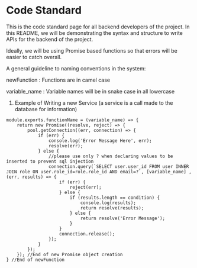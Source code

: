 # Code Standard
This is the code standard page for all backend developers of the project. In this README, we will be demonstrating the syntax and structure to write APIs for the backend of the project.

Ideally, we will be using Promise based functions so that errors will be easier to catch overall. 

A general guideline to naming conventions in the system: 

newFunction : Functions are in camel case

variable_name : Variable names will be in snake case in all lowercase

1. Example of Writing a new Service (a service is a call made to the database for information) 
```//Description of the new function here
module.exports.functionName = (variable_name) => {
    return new Promise((resolve, reject) => {
        pool.getConnection((err, connection) => {
            if (err) {
                console.log('Error Message Here', err);
                resolve(err);
            } else {
                //please use only ? when declaring values to be inserted to prevent sql injection
                connection.query(`SELECT user.user_id FROM user INNER JOIN role ON user.role_id=role.role_id AND email=?`, [variable_name] ,(err, results) => { 
                    if (err) {
                        reject(err);
                    } else {
                        if (results.length == condition) {
                            console.log(results);
                            return resolve(results);
                        } else {
                            return resolve('Error Message');
                        }
                    }
                    connection.release();
                });
            }
        });
    }); //End of new Promise object creation
} //End of newFunction
```
